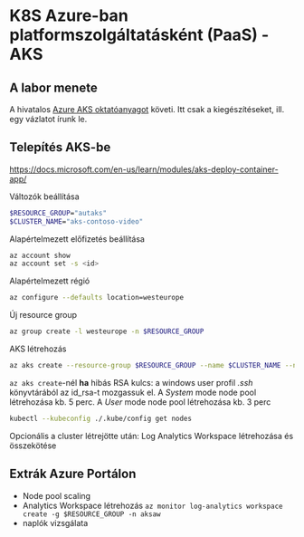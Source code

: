 # K8S Azure-ban platformszolgáltatásként (PaaS) - AKS

## A labor menete

A hivatalos [Azure AKS oktatóanyagot](https://docs.microsoft.com/en-us/learn/paths/intro-to-kubernetes-on-azure/) követi. Itt csak a kiegészítéseket, ill. egy vázlatot írunk le.

## Telepítés AKS-be

https://docs.microsoft.com/en-us/learn/modules/aks-deploy-container-app/

Változók beállítása

```bash
$RESOURCE_GROUP="autaks"
$CLUSTER_NAME="aks-contoso-video"
```

Alapértelmezett előfizetés beállítása

```bash
az account show
az account set -s <id>
```

Alapértelmezett régió

```bash
az configure --defaults location=westeurope
```

Új resource group

```bash
az group create -l westeurope -n $RESOURCE_GROUP
```

AKS létrehozás

```bash
az aks create --resource-group $RESOURCE_GROUP --name $CLUSTER_NAME --node-count 1 --enable-addons http_application_routing --generate-ssh-keys --node-vm-size Standard_A2_v2 --network-plugin azure
```

`az aks create`-nél **ha** hibás RSA kulcs: a windows user profil *.ssh* könyvtárából az id_rsa-t mozgassuk el. A *System* mode node pool létrehozása kb. 5 perc. A *User* mode node pool létrehozása kb. 3 perc

```bash
kubectl --kubeconfig ./.kube/config get nodes
```

Opcionális a cluster létrejötte után: Log Analytics Workspace létrehozása és összekötése

## Extrák Azure Portálon

- Node pool scaling
- Analytics Workspace létrehozás `az monitor log-analytics workspace create -g $RESOURCE_GROUP -n aksaw`
- naplók vizsgálata
